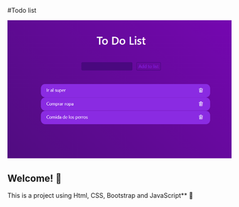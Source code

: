 #Todo list

![Design preview for the Tip calculator app coding challenge](./Todolist.png)

## Welcome! 👋

This is a project using
Html, CSS, Bootstrap and JavaScript** 🚀
